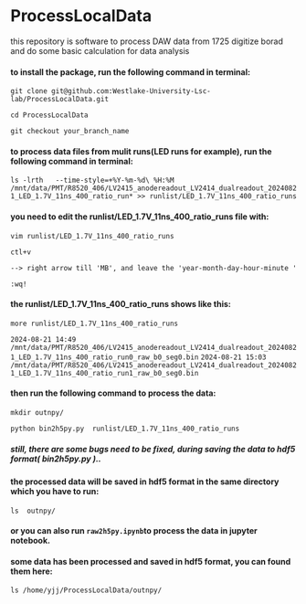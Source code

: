 # ProcessLocalData
this repository is software to process DAW data from 1725 digitize borad and do some basic calculation for data analysis

#### to install the package, run the following command in terminal:
``` git clone git@github.com:Westlake-University-Lsc-lab/ProcessLocalData.git ```

``` cd ProcessLocalData ```

``` git checkout your_branch_name ```

#### to process data files from mulit runs(LED runs for example), run the following command in terminal:
``` ls -lrth   --time-style=+%Y-%m-%d\ %H:%M  /mnt/data/PMT/R8520_406/LV2415_anodereadout_LV2414_dualreadout_20240821_LED_1.7V_11ns_400_ratio_run* >> runlist/LED_1.7V_11ns_400_ratio_runs ```

####  you need to edit the runlist/LED_1.7V_11ns_400_ratio_runs file with:
``` vim runlist/LED_1.7V_11ns_400_ratio_runs ```

``` ctl+v ```

``` --> right arrow till 'MB', and leave the 'year-month-day-hour-minute '  ```

``` :wq! ```

####  the runlist/LED_1.7V_11ns_400_ratio_runs shows like this:
``` more runlist/LED_1.7V_11ns_400_ratio_runs ```

`` 2024-08-21 14:49 /mnt/data/PMT/R8520_406/LV2415_anodereadout_LV2414_dualreadout_20240821_LED_1.7V_11ns_400_ratio_run0_raw_b0_seg0.bin ``
`` 2024-08-21 15:03 /mnt/data/PMT/R8520_406/LV2415_anodereadout_LV2414_dualreadout_20240821_LED_1.7V_11ns_400_ratio_run1_raw_b0_seg0.bin ``

#### then run the following command to process the data:
``` mkdir outnpy/ ```

``` python bin2h5py.py  runlist/LED_1.7V_11ns_400_ratio_runs  ```
#####  still, there are some bugs need to be fixed, during saving the data to hdf5 format( bin2h5py.py )..
#### the processed data will be saved in hdf5 format in the same directory which you have to run:
``` ls  outnpy/ ```
####  or you can also run ``` raw2h5py.ipynb ```to process the data in jupyter notebook.

#### some data has been processed and saved in hdf5 format, you can found them here:
``` ls /home/yjj/ProcessLocalData/outnpy/ ```

